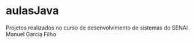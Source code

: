 # aulasJava
Projetos realizados no curso de desenvolvimento de sistemas do SENAI Manuel Garcia Filho
